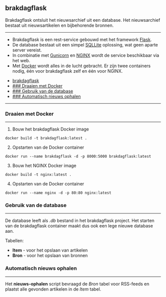 ## brakdagflask

Brakdagflask ontsluit het nieuwsarchief uit een database. Het nieuwsarchief bestaat uit nieuwsartikelen en bijbehorende bronnen.

---

* Brakdagflask is een rest-service gebouwd met het framework [Flask](https://flask.palletsprojects.com/). 
* De database bestaat uit een simpel [SQLLite](https://www.sqlite.org) oplossing, wat geen aparte server vereist. 
* In combinatie met [Gunicorn](https://gunicorn.org/) en [NGINX](https://www.nginx.com/) wordt de service beschikbaar via het web. 
* Met [Docker](https://www.docker.com/) wordt alles in de lucht gebracht. Er zijn twee containers nodig, één voor brakdagflask zelf en één voor NGINX.

- [brakdagflask](#brakdagflask)
- [### Draaien met Docker](#-draaien-met-docker)
- [### Gebruik van de database](#-gebruik-van-de-database)
- [### Automatisch nieuws ophalen](#-automatisch-nieuws-ophalen)

---

### Draaien met Docker
----

1. Bouw het brakdagflask Docker image

`docker build -t brakdagflask:latest .`

2. Opstarten van de Docker container

`docker run --name brakdagflask -d -p 8000:5000 brakdagflask:latest`

3. Bouw het NGINX Docker image

`docker build -t nginx:latest .`

4. Opstarten van de Docker container

`docker run --name nginx -d -p 80:80 nginx:latest`

### Gebruik van de database
----
De database leeft als _.db_ bestand in het brakdagflask project. Het starten van de brakdagflask container maakt dus ook een lege nieuwe database aan.

Tabellen: 
* **Item** - voor het opslaan van artikelen
* **Bron** - voor het opslaan van bronnen

### Automatisch nieuws ophalen
----
Het **nieuws-ophalen** script bevraagd de _Bron_ tabel voor RSS-feeds en plaatst alle gevonden artikelen in de _Item_ tabel.

   
  

